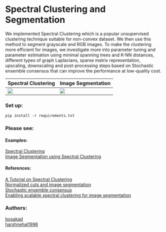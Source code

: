 # Spectral Clustering and Segmentation

We implemented Spectral Clustering which is a popular unsupervised clustering technique suitable for non-convex dataset. 
We then use this method to segment grayscale and RGB images. To make the clustering more efficient for images, 
we investigate more into parameter tuning and parameter estimation using minimal spanning trees and K-NN distances, 
different types of graph Laplacians, sparse matrix representation, upscaling, downscaling and post-processing steps based on Stochastic ensemble consensus that can improve the performance at low-quality cost.

Spectral Clustering | Image Segmentation
--- | ---
![](https://github.com/bosakad/Spectral-segmentation/assets/87597050/4c946138-890b-4605-83f4-445647404ce4) | ![](https://github.com/bosakad/Spectral-segmentation/assets/87597050/82c200cc-a126-4d53-9d56-697cd2695328)


### Set up: ###
`pip install -r requirements.txt`

### Please see: ###
#### Examples: ####

[Spectral Clustering](https://github.com/bosakad/Spectral-segmentation/blob/main/src/Spectral_Clustering.ipynb)   
[Image Segmentation using Spectral Clustering](https://github.com/bosakad/Spectral-segmentation/blob/main/src/Spectral_Segmentation.ipynb)

#### References: ####

[A Tutorial on Spectral Clustering](https://arxiv.org/abs/0711.0189)  
[Normalized cuts and image segmentation](https://ieeexplore.ieee.org/abstract/document/868688?casa_token=GSpu1dgcN3UAAAAA:NSn5NK6LtNB2FfkVqG9d-EQf8C6iBzXlfIQaDtxcZW5O3mtmgXK6XR5ZmyGjBMkgngo1J_JwAA)  
[Stochastic ensemble consensus](https://uwaterloo.ca/vision-image-processing-lab/publications/sec-stochastic-ensemble-consensus-approach-unsupervised-sar)  
[Enabling scalable spectral clustering for image segmentation](https://www.sciencedirect.com/science/article/abs/pii/S0031320310003110)  

### Authors: ###

[bosakad](https://github.com/bosakad)   
[harshnehal1996](https://github.com/harshnehal1996)
